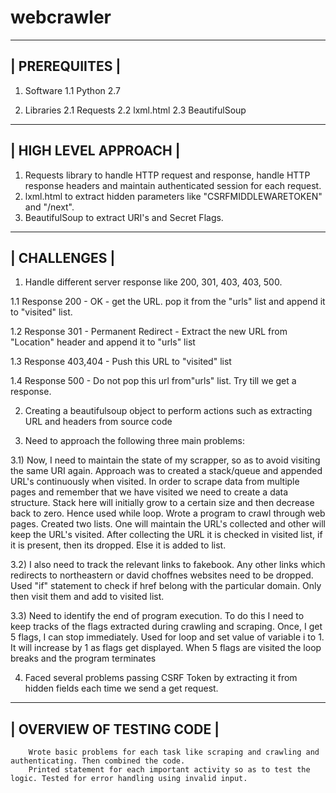 # webcrawler
----------------
| PREREQUIITES |
----------------
1. Software
  1.1 Python 2.7
  
2. Libraries
  2.1 Requests
  2.2 lxml.html
  2.3 BeautifulSoup
  
-----------------------
| HIGH LEVEL APPROACH |
-----------------------
1. Requests library to handle HTTP request and response, handle HTTP response headers and maintain authenticated session for each request.
2. lxml.html to extract hidden parameters like "CSRFMIDDLEWARETOKEN" and "/next".
3. BeautifulSoup to extract URI's and Secret Flags.


--------------
| CHALLENGES |
--------------

1.  Handle different server response like 200, 301, 403, 403, 500.

  1.1  Response 200 - OK - get the URL. pop it from the "urls" list and append it to "visited" list.

  1.2  Response 301 - Permanent Redirect - Extract the new URL from "Location" header and append it to "urls" list

  1.3  Response 403,404 - Push this URL to "visited" list

  1.4  Response 500 - Do not pop this url from"urls" list. Try till we get a response.

2. Creating a beautifulsoup object to perform actions such as extracting URL and headers from source code

3. Need to approach the following three main problems:

  3.1) Now, I need to maintain the state of my scrapper, so as to avoid visiting the same URI again.
        Approach was to created a stack/queue  and appended URL's continuously when visited. In order to scrape data from multiple pages         and remember that we have visited we need to create a data structure. Stack here will initially grow to a certain size and then         decrease back to zero. Hence used while loop. Wrote a program to crawl through web pages. Created two lists. One will maintain           the URL's collected and other will keep the URL's visited. After collecting the URL it is checked in visited list, if it is             present, then its dropped. Else it is added to list.

  3.2) I also need to track the relevant links to fakebook. Any other links which redirects to northeastern or david choffnes websites need to be dropped.
        Used  "if" statement to check if href belong with the particular domain. Only then visit them and add to visited list.
        
  3.3) Need to identify the end of program execution. To do this I need to keep tracks of the flags extracted during crawling and scraping. Once, I get 5 flags, I can stop immediately.
        Used for loop and set value of variable i to 1. It will increase by 1 as flags get displayed. When 5 flags are visited the loop         breaks and the program terminates

4. Faced several problems passing CSRF Token by extracting it from hidden fields each time we send a get request.

----------------------------
| OVERVIEW OF TESTING CODE |
----------------------------
        Wrote basic problems for each task like scraping and crawling and authenticating. Then combined the code.
        Printed statement for each important activity so as to test the logic. Tested for error handling using invalid input.
